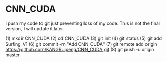 # CNN_CUDA

I push my code to git just preventing loss of my code. This is not the final version, I will update it later.


(1) mkdir CNN_CUDA
(2) cd CNN_CUDA
(3) git init
(4) git status
(5) git add Surfing_V1
(6) git commit -m "Add CNN_CUDA"
(7) git remote add origin https://github.com/KANGRuipeng/CNN_CUDA.git
(8) git push -u origin master

